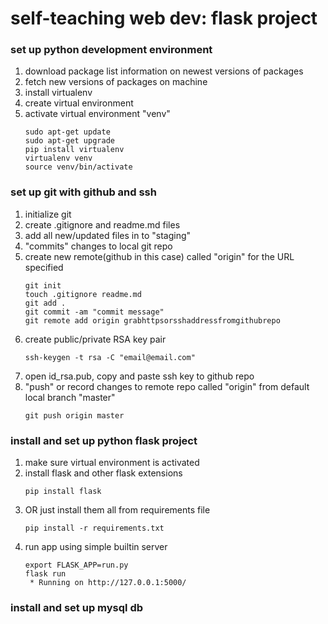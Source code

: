 # self-teaching web dev: flask project

### set up python development environment
1. download package list information on newest versions of packages
1. fetch new versions of packages on machine
1. install virtualenv
1. create virtual environment
1. activate virtual environment "venv"
   ```
   sudo apt-get update
   sudo apt-get upgrade
   pip install virtualenv
   virtualenv venv
   source venv/bin/activate
   ```

### set up git with github and ssh
1. initialize git
1. create .gitignore and readme.md files
1. add all new/updated files in to "staging"
1. "commits" changes to local git repo
1. create new remote(github in this case) called "origin" for the URL specified
    ```
    git init
    touch .gitignore readme.md
    git add .
    git commit -am "commit message"
    git remote add origin grabhttpsorsshaddressfromgithubrepo
    ```
1. create public/private RSA key pair
    ```
    ssh-keygen -t rsa -C "email@email.com"
    ```
1. open id_rsa.pub, copy and paste ssh key to github repo
1. "push" or record changes to remote repo called "origin" from default local branch "master"
    ```
    git push origin master
    ```

### install and set up python flask project
1. make sure virtual environment is activated
1. install flask and other flask extensions
    ```
    pip install flask
    ```
1. OR just install them all from requirements file
    ```
    pip install -r requirements.txt
    ```
1. run app using simple builtin server
    ```
    export FLASK_APP=run.py
    flask run
     * Running on http://127.0.0.1:5000/
    ```

### install and set up mysql db
